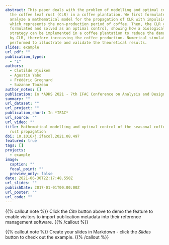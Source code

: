 ```yaml
---
abstract: This paper deals with the problem of modelling and optimal control of
  the coffee leaf rust (CLR) in a coffee plantation. We first formulate and
  analyze a mathematical model for the propagation of CLR with impulsive effect,
  which represents the non-production period of coffee. Then, the CLR control is
  formulated and solved as an optimal control, showing how a biological control
  strategy can be implemented in a coffee plantation to reduce the damage caused
  by CLR, therefore increasing the coffee production. Numerical simulations are
  performed to illustrate and validate the theoretical results.
slides: example
url_pdf: ""
publication_types:
  - "1"
authors:
  - Clotilde Djuikem
  - Agustín Yabo
  - Frédéric Grognard
  - Suzanne Touzeau
author_notes: []
publication: In *ADHS 2021 - 7th IFAC Conference on Analysis and Design of Hybrid Systems*
summary: ""
url_dataset: ""
url_project: ""
publication_short: In *IFAC*
url_source: ""
url_video: ""
title: Mathematical modelling and optimal control of the seasonal coffee leaf
  rust propagation
doi: 10.1016/j.ifacol.2021.08.497
featured: true
tags: []
projects:
  - example
image:
  caption: ""
  focal_point: ""
  preview_only: false
date: 2021-06-30T22:17:48.550Z
url_slides: ""
publishDate: 2017-01-01T00:00:00Z
url_poster: ""
url_code: ""
---
```

{{% callout note %}}
Click the *Cite* button above to demo the feature to enable visitors to import publication metadata into their reference management software.
{{% /callout %}}

{{% callout note %}}
Create your slides in Markdown - click the *Slides* button to check out the example.
{{% /callout %}}